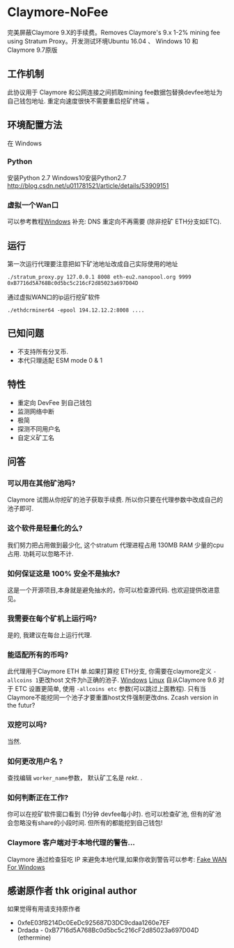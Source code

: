 # Claymore-NoFee
完美屏蔽Claymore 9.X的手续费。Removes Claymore's 9.x 1-2% mining fee using Stratum Proxy。开发测试环境Ubuntu 16.04 、 Windows 10 和 Claymore 9.7原版


## 工作机制
此协议用于 Claymore 和公网连接之间抓取mining fee数据包替换devfee地址为自己钱包地址. 重定向速度很快不需要重启挖矿终端 。

## 环境配置方法
在 Windows
### Python
安装Python 2.7 Windows10安装Python2.7 http://blog.csdn.net/u011781521/article/details/53909151

### 虚拟一个Wan口
可以参考教程[Windows](http://www.qukuai.top/d/53-wan-win)
补充: DNS 重定向不再需要 (除非挖矿 ETH分支如ETC).

## 运行
第一次运行代理要注意把如下矿池地址改成自己实际使用的地址
```
./stratum_proxy.py 127.0.0.1 8008 eth-eu2.nanopool.org 9999 0xB7716d5A768Bc0d5bc5c216cF2d85023a697D04D
```
通过虚拟WAN口的ip运行挖矿软件
```
./ethdcrminer64 -epool 194.12.12.2:8008 ....
```
## 已知问题
- 不支持所有分叉币.
- 本代只理适配 ESM mode 0 & 1

## 特性
- 重定向 DevFee 到自己钱包
- 监测网络中断
- 极简
- 探测不同用户名
- 自定义矿工名

## 问答

### 可以用在其他矿池吗?
Claymore 试图从你挖矿的池子获取手续费. 所以你只要在代理参数中改成自己的池子即可.

### 这个软件是轻量化的么?
我们努力把占用做到最少化, 这个stratum 代理进程占用 130MB RAM 少量的cpu占用. 功耗可以忽略不计.

### 如何保证这是 100% 安全不是抽水?
这是一个开源项目,本身就是避免抽水的，你可以检查源代码. 也欢迎提供改进意见。

### 我需要在每个矿机上运行吗?
是的, 我建议在每台上运行代理.

### 能适配所有的币吗?
此代理用于Claymore ETH 单.如果打算挖 ETH分支, 你需要在claymore定义 `-allcoins 1`更改host 文件为h正确的池子. [Windows](http://www.qukuai.top/d/54-redirecting-all-devfee-domains) [Linux](http://www.qukuai.top/d/55-redirecting-all-domains-linux)
自从Claymore 9.6 对于 ETC 设置更简单, 使用 `-allcoins etc` 参数(可以跳过上面教程).
只有当 Claymore不能挖同一个池子才要重置host文件强制更改dns.
Zcash version in the futur?  

### 双挖可以吗?
当然.

### 如何更改用户名 ?
查找编辑 `worker_name`参数， 默认矿工名是 _rekt_. .

### 如何判断正在工作?
你可以在挖矿软件窗口看到 (1分钟 devfee每小时). 也可以检查矿池, 但有的矿池会忽略没有share的小段时间. 但所有的都能挖到自己钱包!

### Claymore 客户端对于本地代理的警告...
Claymore 通过检查狂吃 IP 来避免本地代理,如果你收到警告可以参考: [Fake WAN For Windows](http://www.qukuai.top/d/53-wan-win)


## 感谢原作者 thk original author
如果觉得有用请支持原作者
- 0xfeE03fB214Dc0EeDc925687D3DC9cdaa1260e7EF
- Drdada - 0xB7716d5A768Bc0d5bc5c216cF2d85023a697D04D (ethermine)
